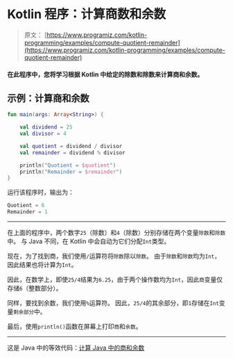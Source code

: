 # Kotlin 程序：计算商数和余数

> 原文： [https://www.programiz.com/kotlin-programming/examples/compute-quotient-remainder](https://www.programiz.com/kotlin-programming/examples/compute-quotient-remainder)

#### 在此程序中，您将学习根据 Kotlin 中给定的除数和除数来计算商和余数。

## 示例：计算商和余数

```kt
fun main(args: Array<String>) {

    val dividend = 25
    val divisor = 4

    val quotient = dividend / divisor
    val remainder = dividend % divisor

    println("Quotient = $quotient")
    println("Remainder = $remainder")
}
```

运行该程序时，输出为：

```kt
Quotient = 6
Remainder = 1
```

* * *

在上面的程序中，两个数字`25`（除数）和`4`（除数）分别存储在两个变量`除数`和`除数`中。 与 Java 不同，在 Kotlin 中会自动为它们分配`Int`类型。

现在，为了找到商，我们使用`/`运算符将`除数`除以`除数`。 由于`除数`和`除数`均为`Int`，因此结果也将计算为`Int`。

因此，在数学上，即使`25/4`结果为`6.25`，由于两个操作数均为`Int`，因此`商`变量仅存储`6`（整数部分）。

同样，要找到余数，我们使用`%`运算符。 因此，`25/4`的其余部分，即`1`存储在`Int`变量`剩余部分`中。

最后，使用`println()`函数在屏幕上打印`商`和`余数`。

* * *

这是 Java 中的等效代码：[计算 Java 中的商和余数](/java-programming/examples/compute-quotient-remainder "Java Program to Compute Quotient and Remainder ")